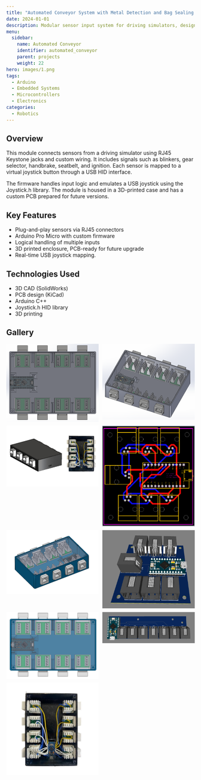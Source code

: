 ```yaml
---
title: "Automated Conveyor System with Metal Detection and Bag Sealing Integration | PLC S1200"
date: 2024-01-01
description: Modular sensor input system for driving simulators, designed with Arduino Pro Micro and RJ45 connectors.
menu:
  sidebar:
    name: Automated Conveyor
    identifier: automated_conveyor
    parent: projects
    weight: 22
hero: images/1.png
tags:
  - Arduino
  - Embedded Systems
  - Microcontrollers
  - Electronics
categories:
  - Robotics
---
```


## Overview

This module connects sensors from a driving simulator using RJ45 Keystone jacks and custom wiring. It includes signals such as blinkers, gear selector, handbrake, seatbelt, and ignition. Each sensor is mapped to a virtual joystick button through a USB HID interface.

The firmware handles input logic and emulates a USB joystick using the Joystick.h library. The module is housed in a 3D-printed case and has a custom PCB prepared for future versions.

## Key Features

- Plug-and-play sensors via RJ45 connectors  
- Arduino Pro Micro with custom firmware  
- Logical handling of multiple inputs  
- 3D printed enclosure, PCB-ready for future upgrade  
- Real-time USB joystick mapping.

## Technologies Used

- 3D CAD (SolidWorks)  
- PCB design (KiCad)  
- Arduino C++  
- Joystick.h HID library  
- 3D printing  

## Gallery

<div style="display: grid; grid-template-columns: repeat(auto-fit, minmax(200px, 1fr)); gap: 10px;">
  <img src="images/top.png" alt="Top View">
  <img src="images/angled.png" alt="Angled View">
  <img src="images/final.png" alt="Final Assembly">
  <img src="images/pcb.png" alt="PCB Layout">
  <img src="images/module.png" alt="Module">
  <img src="images/pcb_design_1.png" alt="PCB">
  <img src="images/module2.png" alt="module">
  <img src="images/pcb_design_2.png" alt="PCB 2">
  <img src="images/module_N.png" alt="module_N">
</div>
